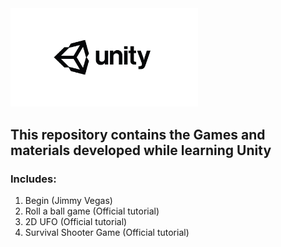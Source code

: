 <img src="https://github.com/Kechushou/Unity/blob/master/images/unity.jpg" width="300">

## This repository contains the Games and materials developed while learning Unity

### Includes:
1. Begin (Jimmy Vegas)
2. Roll a ball game (Official tutorial)
3. 2D UFO (Official tutorial)
4. Survival Shooter Game (Official tutorial)
